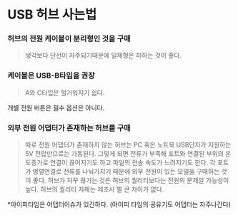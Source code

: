 # USB 허브 사는법

### 허브의 전원 케이블이 분리형인 것을 구매
> 생각보다 단선이 자주되기때문에 일체형은 피하는 것이 좋다.

### 케이블은 USB-B타입을 권장
> A와 C타입은 헐거워지기 쉽다.

개별 전원 버튼은 필수 옵션은 아니다.

### 외부 전원 어댑터가 존재하는 허브를 구매
> 따로 전원 어댑터가 존재하지 않는 허브는 PC 혹은 노트북 USB단자가 지원하는 5V 전압만으로는 가동된다.
  그렇게 되면 전류가 부족해 포트와 연결된 부위의 온도증가로 연결이 끊어지기도 하고 파일의 전송 속도가 느려지기도 한다.
  각 포트가 병렬연결로 전류를 나눠가지기 때문에 외부 전원이 있는 모델을 구매하는 것이 좋다.
  허브가 자꾸 끊기는 것은 허브의 퀄리티보다는 전원의 문제일 가능성이 높다. 허브의 퀄리티 자체는 제조사 별 큰 차이가 없다.

*아이피타임은 어댑터이슈가 있긴하다.
(아이피 타임의 공유기도 어댑터는 자주나간다)
